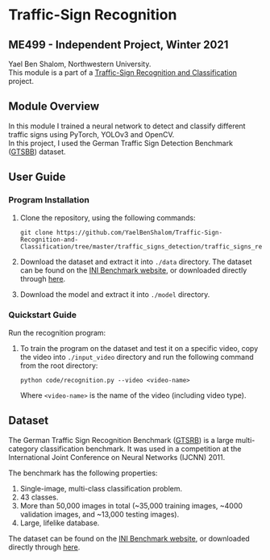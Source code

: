 # Traffic-Sign Recognition
## ME499 - Independent Project, Winter 2021
Yael Ben Shalom, Northwestern University.<br>
This module is a part of a [Traffic-Sign Recognition and Classification](https://github.com/YaelBenShalom/Traffic-Sign-Recognition-and-Classification) project.


## Module Overview
In this module I trained a neural network to detect and classify different traffic signs using PyTorch, YOLOv3 and OpenCV.<br>
In this project, I used the German Traffic Sign Detection Benchmark ([GTSBB](https://benchmark.ini.rub.de/gtsdb_news.html)) dataset.


## User Guide
### Program Installation

1. Clone the repository, using the following commands:
    ```
    git clone https://github.com/YaelBenShalom/Traffic-Sign-Recognition-and-Classification/tree/master/traffic_signs_detection/traffic_signs_recognition
    ```

2. Download the dataset and extract it into `./data` directory. The dataset can be found on the [INI Benchmark website](https://benchmark.ini.rub.de/?section=gtsrb&subsection=news), or downloaded directly through [here](https://sid.erda.dk/public/archives/daaeac0d7ce1152aea9b61d9f1e19370/published-archive.html).

3. Download the model and extract it into `./model` directory.


### Quickstart Guide

Run the recognition program:
1. To train the program on the dataset and test it on a specific video, copy the video into `./input_video` directory and run the following command from the root directory:
    ```
    python code/recognition.py --video <video-name>
    ```
    Where `<video-name>` is the name of the video (including video type).


## Dataset
The German Traffic Sign Recognition Benchmark ([GTSRB](https://benchmark.ini.rub.de/gtsrb_news.html)) is a large multi-category classification benchmark. It was used in a competition at the International Joint Conference on Neural Networks (IJCNN) 2011.

The benchmark has the following properties:
1. Single-image, multi-class classification problem.
2. 43 classes.
3. More than 50,000 images in total (~35,000 training images, ~4000 validation images, and ~13,000 testing images).
4. Large, lifelike database.

The dataset can be found on the [INI Benchmark website](https://benchmark.ini.rub.de/?section=gtsrb&subsection=news), or downloaded directly through [here](https://sid.erda.dk/public/archives/daaeac0d7ce1152aea9b61d9f1e19370/published-archive.html).